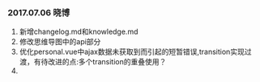 ### 2017.07.06 晓博
1. 新增changelog.md和knowledge.md
2. 修改思维导图中的api部分
3. 优化personal.vue中ajax数据未获取到而引起的短暂错误,transition实现过渡，有待改进的点:多个transition的重叠使用？
4.
